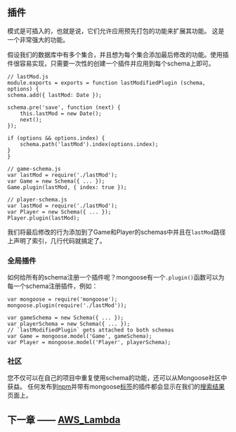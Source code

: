 ## 插件

模式是可插入的，也就是说，它们允许应用预先打包的功能来扩展其功能。 这是一个非常强大的功能。

假设我们的数据库中有多个集合，并且想为每个集合添加最后修改的功能。使用插件很容易实现，只需要一次性的创建一个插件并应用到每个schema上即可。

    // lastMod.js
    module.exports = exports = function lastModifiedPlugin (schema, options) {
    schema.add({ lastMod: Date });

    schema.pre('save', function (next) {
        this.lastMod = new Date();
        next();
    });

    if (options && options.index) {
        schema.path('lastMod').index(options.index);
    }
    }

    // game-schema.js
    var lastMod = require('./lastMod');
    var Game = new Schema({ ... });
    Game.plugin(lastMod, { index: true });

    // player-schema.js
    var lastMod = require('./lastMod');
    var Player = new Schema({ ... });
    Player.plugin(lastMod);

我们将最后修改的行为添加到了Game和Player的schemas中并且在`lastMod`路径上声明了索引，几行代码就搞定了。

### 全局插件

如何给所有的schema注册一个插件呢？mongoose有一个`.plugin()`函数可以为每一个schema注册插件，例如：

    var mongoose = require('mongoose');
    mongoose.plugin(require('./lastMod'));

    var gameSchema = new Schema({ ... });
    var playerSchema = new Schema({ ... });
    // `lastModifiedPlugin` gets attached to both schemas
    var Game = mongoose.model('Game', gameSchema);
    var Player = mongoose.model('Player', playerSchema);

### 社区

您不仅可以在自己的项目中重复使用schema的功能，还可以从Mongoose社区中获益。 任何发布到[npm][]并带有mongoose[标签][]的插件都会显示在我们的[搜索结果][]页面上。

## 下一章 —— [AWS_Lambda][]

[AWS_Lambda]:https://github.com/dreamFlyingCat/mongoose-API/blob/master/docs/Schemas/AWS_Lambda.md

[标签]:https://www.npmjs.com/doc/tag.html
[npm]:https://www.npmjs.com/
[搜索结果]:http://plugins.mongoosejs.io/
